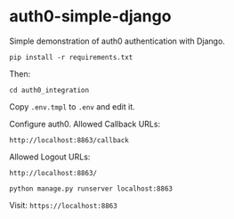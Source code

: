 # auth0-simple-django

Simple demonstration of auth0 authentication with Django.

```
pip install -r requirements.txt
```

Then:
```
cd auth0_integration
```

Copy `.env.tmpl` to `.env` and edit it.

Configure auth0. Allowed Callback URLs:
```
http://localhost:8863/callback
```
Allowed Logout URLs:
```
http://localhost:8863/
```

```
python manage.py runserver localhost:8863
```

Visit: `https://localhost:8863`